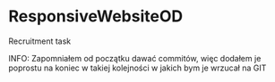 # ResponsiveWebsiteOD

Recruitment task

INFO:
Zapomniałem od początku dawać commitów, więc dodałem je poprostu na koniec w takiej kolejności w jakich bym je wrzucał na GIT
